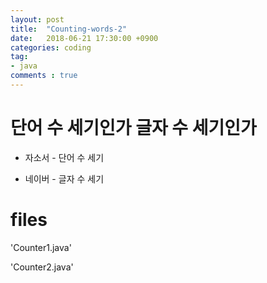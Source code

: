 ```yaml
---
layout: post
title:  "Counting-words-2"
date:   2018-06-21 17:30:00 +0900
categories: coding
tag:
- java
comments : true
---
```


# 단어 수 세기인가 글자 수 세기인가

- 자소서 - 단어 수 세기

- 네이버 - 글자 수 세기

# files

'Counter1.java'

'Counter2.java'
